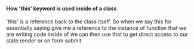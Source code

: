 #### How 'this' keyword is used inside of a class


'this' is a reference back to the class itself.
So when we say this for essentially saying give me a reference to the instance of function that we are writing code inside of we can then use that to get direct access to our state render or on form submit

